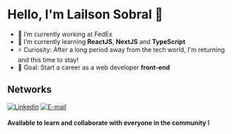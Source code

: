# Hello, I'm Lailson Sobral 👋

- 👔 I’m currently working at FedEx
- 🌱 I’m currently learning **ReactJS**, **NextJS** and **TypeScript**
- ⚡ Curiosity: After a long period away from the tech world, I'm returning and this time to stay!
- 🚀 Goal: Start a career as a web developer **front-end**

## Networks
[![Linkedin](https://img.shields.io/badge/-LinkedIn-060606?style=flat&labelColor=0A66C2&logo=Linkedin&Color=white)](https://www.linkedin.com/in/lailsonsobral/)
[![E-mail](https://img.shields.io/badge/-lailsonlm@hotmail.com-060606?style=flat&labelColor=F04524&label=📧&Color=white)](mailto:lailsonlm@hotmail.com)

#### Available to learn and collaborate with everyone in the community :grey_exclamation:
